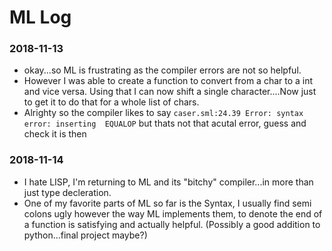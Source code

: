 # ML Log

### 2018-11-13 

* okay...so ML is frustrating as the compiler errors are not so helpful. 
* However I was able to create a function to convert from a char to a int and vice versa. Using that I can now shift a single character....Now just to get it to do that for a whole list of chars.
* Alrighty so the compiler likes to say `caser.sml:24.39 Error: syntax error: inserting  EQUALOP` but thats not that acutal error, guess and check it is then

### 2018-11-14

* I hate LISP, I'm returning to ML and its "bitchy" compiler...in more than just type decleration.
* One of my favorite parts of ML so far is the Syntax, I usually find semi colons ugly however the way ML implements them, to denote the end of a function is satisfying and actually helpful. (Possibly a good addition to python...final project maybe?)
